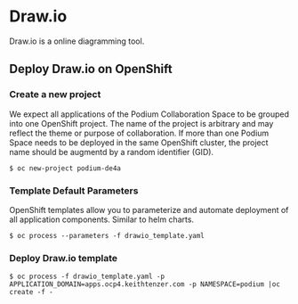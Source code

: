 # Draw.io
Draw.io is a online diagramming tool.

## Deploy Draw.io on OpenShift


### Create a new project

We expect all applications of the Podium Collaboration Space to be grouped into one OpenShift project. The name of the project is arbitrary and may reflect the theme or purpose of collaboration. If more than one Podium Space needs to be deployed in the same OpenShift cluster, the project name should be augmentd by a random identifier (GID).

```$ oc new-project podium-de4a```

### Template Default Parameters
OpenShift templates allow you to parameterize and automate deployment of all application components. Similar to helm charts.

```$ oc process --parameters -f drawio_template.yaml```

### Deploy Draw.io template

```$ oc process -f drawio_template.yaml -p APPLICATION_DOMAIN=apps.ocp4.keithtenzer.com -p NAMESPACE=podium |oc create -f -```
